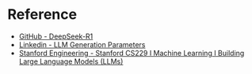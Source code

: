 # Reference

- [GitHub - DeepSeek-R1](https://github.com/deepseek-ai/DeepSeek-R1/tree/main)
- [Linkedin - LLM Generation Parameters](https://www.linkedin.com/posts/cornellius-yudha-wijaya_lets-learn-something-fascinating%F0%9D%90%96%F0%9D%90%A1%F0%9D%90%9A-activity-7287672606596440066-CfWC?utm_source=share&utm_medium=member_desktop)
- [Stanford Engineering - Stanford CS229 I Machine Learning I Building Large Language Models (LLMs)](https://www.youtube.com/watch?v=9vM4p9NN0Ts)
